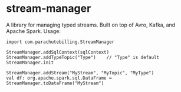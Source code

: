# stream-manager
A library for managing typed streams. Built on top of Avro, Kafka, and Apache Spark. Usage:
```
import com.parachutebilling.StreamManager

StreamManager.addSqlContext(sqlContext)
StreamManager.addTypeTopic("Type")    // "Type" is default
StreamManager.init

StreamManager.addStream("MyStream", "MyTopic", "MyType")
val df: org.apache.spark.sql.DataFrame = StreamMamager.toDataFrame("MyStream")
```
